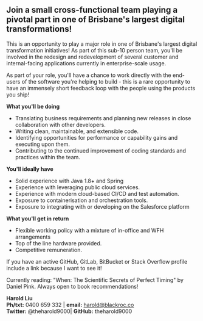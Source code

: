 ## Join a small cross-functional team playing a pivotal part in one of Brisbane's largest digital transformations! ##

This is an opportunity to play a major role in one of Brisbane's largest digital transformation initiatives! As part of this sub-10 person team, you'll be involved in the redesign and redevelopment of several customer and internal-facing applications currently in enterprise-scale usage. 

As part of your role, you'll have a chance to work directly with the end-users of the software you're helping to build - this is a rare opportunity to have an immensely short feedback loop with the people using the products you ship!

**What you'll be doing**
* Translating business requirements and planning new releases in close collaboration with other developers.
* Writing clean, maintainable, and extensible code.
* Identifying opportunities for performance or capability gains and executing upon them.
* Contributing to the continued improvement of coding standards and practices within the team.


**You'll ideally have**
* Solid experience with Java 1.8+ and Spring
* Experience with leveraging public cloud services.
* Experience with modern cloud-based CI/CD and test automation.
* Exposure to containerisation and orchestration tools.
* Exposure to integrating with or developing on the Salesforce platform

**What you'll get in return**
* Flexible working policy with a mixture of in-office and WFH arrangements 
* Top of the line hardware provided.
* Competitive remuneration.

If you have an active GitHub, GitLab, BitBucket or Stack Overflow profile include a link because I want to see it!

Currently reading: "When: The Scientific Secrets of Perfect Timing" by Daniel Pink. Always open to book recommendations!

**Harold Liu** </br>
**Ph/txt:**  0400 659 332 | **email:** harold@blackroc.co</br>
**Twitter:** @theharold9000| **GitHub:** theharold9000
